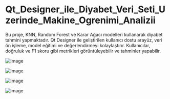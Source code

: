 # Qt_Designer_ile_Diyabet_Veri_Seti_Uzerinde_Makine_Ogrenimi_Analizii
Bu proje, KNN, Random Forest ve Karar Ağacı modelleri kullanarak diyabet tahmini yapmaktadır. Qt Designer ile geliştirilen kullanıcı dostu arayüz, veri ön işleme, model eğitimi ve değerlendirmeyi kolaylaştırır. Kullanıcılar, doğruluk ve F1 skoru gibi metrikleri görüntüleyebilir ve tahminler yapabilir.


![image](https://github.com/user-attachments/assets/20a7f8a3-645b-4dc1-9a96-3f1dc7847f89)

![image](https://github.com/user-attachments/assets/a51928cc-405f-4928-b416-e82d7b0ba215)

![image](https://github.com/user-attachments/assets/da2f1c29-9c53-4dfb-8855-31052dda9219)

![image](https://github.com/user-attachments/assets/bff00c32-c7e3-478a-b3e8-7415be4884ea)




